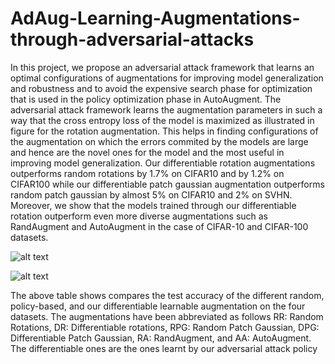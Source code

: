 # AdAug-Learning-Augmentations-through-adversarial-attacks
In this project, we propose an adversarial attack framework that learns an optimal configurations of augmentations for improving model generalization and robustness and to avoid the expensive search phase for optimization that is used in the policy optimization phase in AutoAugment. The adversarial attack framework learns the augmentation parameters in such a way that the cross entropy loss of the model is maximized as illustrated in figure for the rotation augmentation. This helps in finding configurations of the augmentation on which the errors commited by the models are large and hence are the novel ones for the model and the most useful in improving model generalization. Our differentiable rotation augmentations outperforms random rotations by 1.7% on CIFAR10 and by 1.2% on CIFAR100 while our differentiable patch gaussian augmentation outperforms random patch gaussian by almost 5% on CIFAR10 and 2% on SVHN. Moreover, we show that the models trained through our differentiable rotation outperform even more diverse augmentations such as RandAugment and AutoAugment in the case of CIFAR-10 and CIFAR-100 datasets.

![alt text](https://i.ibb.co/YkGz1j7/Differentiable-Rotation-1.jpg)


![alt text](https://i.ibb.co/PrnF6gY/Adversarial-Results.png)

The above table shows compares the test accuracy of the different random, policy-based, and our differentiable learnable augmentation on the four datasets. The augmentations have been abbreviated as follows RR: Random Rotations, DR: Differentiable rotations, RPG: Random Patch Gaussian, DPG: Differentiable Patch Gaussian, RA:
RandAugment, and AA: AutoAugment. The differentiable ones are the ones learnt by our adversarial attack policy
